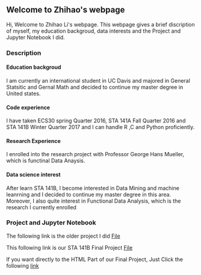 ## Welcome to Zhihao's webpage
Hi, Welcome to Zhihao Li's webpage. This webpage gives a brief discription of myself, my education backgroud, data interests and the Project and Jupyter Notebook I did.

### Description
#### Education backgroud
I am currently an international student in UC Davis and majored in General Statsitic and Gernal Math and decided to continue my master degree in United states.
#### Code experience
I have taken ECS30 spring Quarter 2016, STA 141A Fall Quarter 2016 and STA 141B Winter Quarter 2017 and  I can handle R ,C and Python proficiently.
#### Research Experience
I enrolled into the research project with Professor George Hans Mueller, which is functinal Data Anaysis.
#### Data science interest
After learn STA 141B, I become interested in Data Mining and machine leanrning and I decided to continue my master degree in this area.
Moreover, I also quite interest in Functional Data Analysis, which is the research I currently enrolled



### Project and Jupyter Notebook
The following link is the older project I did [File](https://github.com/lizhihao1212/lizhihao1212.github.io)

This following link is our STA 141B Final Project [File](https://github.com/lizhihao1212/Final-Project) 

If you want directly to the HTML Part of our Final Project, Just Click the following [link](http://htmlpreview.github.io/?https://github.com/lizhihao1212/Final-Project/blob/master/STA%2B141%2BB%2BProject%2BFinal%2BDraft%20(1).html)
